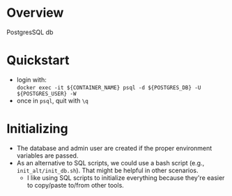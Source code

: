 # Overview
PostgresSQL db

# Quickstart
* login with:<br>`docker exec -it ${CONTAINER_NAME} psql -d ${POSTGRES_DB} -U ${POSTGRES_USER} -W`
* once in `psql`, quit with `\q`

# Initializing
* The database and admin user are created if the proper environment variables are passed.
* As an alternative to SQL scripts, we could use a bash script (e.g., `init_alt/init_db.sh`). That might be helpful in other scenarios.
    * I like using SQL scripts to initialize everything because they're easier to copy/paste to/from other tools.